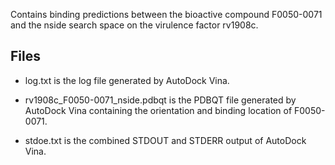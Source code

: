 Contains binding predictions between the bioactive compound F0050-0071 and the nside search space on the virulence factor rv1908c.

## Files

- log.txt is the log file generated by AutoDock Vina.

- rv1908c_F0050-0071_nside.pdbqt is the PDBQT file generated by AutoDock Vina containing the orientation and binding location of F0050-0071.

- stdoe.txt is the combined STDOUT and STDERR output of AutoDock Vina.

